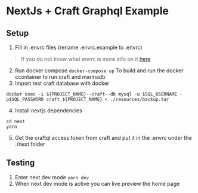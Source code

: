 # NextJs + Craft Graphql Example

## Setup

1. Fill in .envrc files (rename .envrc.example to .envrc)
> If you do not know what envrc is more info on it [here](https://direnv.net/)
2. Run docker compose `docker-compose up` To build and run the docker ccontainer to run craft and marinadb
3. Import test craft database with docker 
```
docker exec -i ${PROJECT_NAME}--craft--db mysql -u $SQL_USERNAME -p$SQL_PASSWORD craft_${PROJECT_NAME} < ./resources/backup.tar
```
4. Install nextjs dependencies
```
cd next
yarn
```
5. Get the craftql access token from craft and put it in the .envrc under the ./next folder

## Testing
1. Enter next dev mode `yarn dev`
2. When next dev mode is active you can live preview the home page